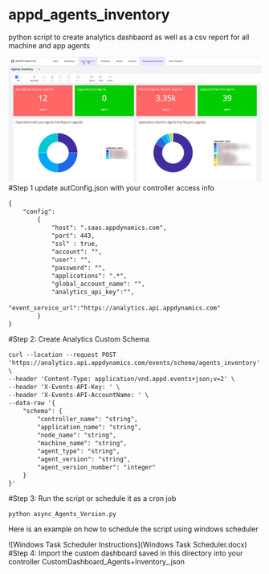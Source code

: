 # appd_agents_inventory
python script to create analytics dashbaord as well as a csv report for all machine and app agents

![Import Dashboards](agents_inventory_dashbaord.png)
#Step 1
update autConfig.json with your controller access info 
```
{
    "config":
        {
            "host": ".saas.appdynamics.com",
            "port": 443,
            "ssl" : true,
            "account": "",
            "user": "",
            "password": "",
            "applications": ".*",
            "global_account_name": "",
            "analytics_api_key":"",
            "event_service_url":"https://analytics.api.appdynamics.com"
        }
}

```
#Step 2: Create Analytics Custom Schema 
```
curl --location --request POST 'https://analytics.api.appdynamics.com/events/schema/agents_inventory' \
--header 'Content-Type: application/vnd.appd.events+json;v=2' \
--header 'X-Events-API-Key: ' \
--header 'X-Events-API-AccountName: ' \
--data-raw '{
    "schema": {
        "controller_name": "string",
        "application_name": "string",
        "node_name": "string",
        "machine_name": "string",
        "agent_type": "string",
        "agent_version": "string",
        "agent_version_number": "integer"
    }
}'

```

#Step 3: Run the script or schedule it as a cron job
```
python async_Agents_Version.py 
```
Here is an example on how to schedule the script using windows scheduler

![Windows Task Scheduler Instructions](Windows Task Scheduler.docx)
#Step 4: Import the custom dashboard saved in this directory into your controller
CustomDashboard_Agents+Inventory_.json